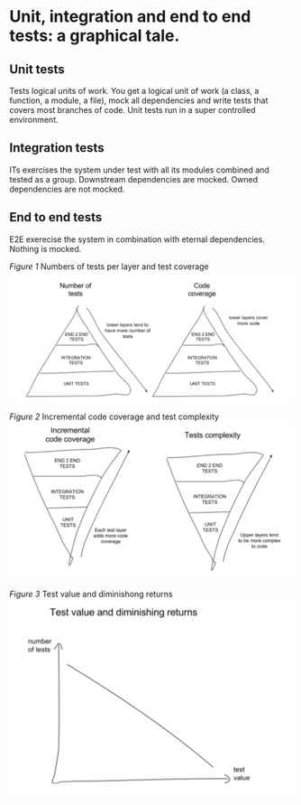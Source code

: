 # Unit, integration and end to end tests: a graphical tale.

## Unit tests
Tests logical units of work.
You get a logical unit of work (a class, a function, a module, a file), mock all dependencies and write tests that covers most branches of code.
Unit tests run in a super controlled environment.

## Integration tests
ITs exercises the system under test with all its modules combined and tested as a group.
Downstream dependencies are mocked.
Owned dependencies are not mocked.

## End to end tests
E2E exerecise the system in combination with eternal dependencies. 
Nothing is mocked.

_Figure 1_ Numbers of tests per layer and test coverage
![](https://github.com/vazquezger/papers/blob/master/figures/tests-num%20of%20tests.png)

_Figure 2_ Incremental code coverage and test complexity
![](https://github.com/vazquezger/papers/blob/master/figures/tests-code%20coverage.png)

_Figure 3_ Test value and diminishong returns
![](https://github.com/vazquezger/papers/blob/master/figures/tests-test-diminishing-value.png)



